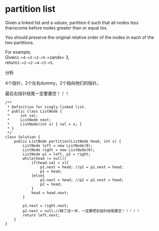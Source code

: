 # partition list

Given a linked list and a valuex, partition it such that all nodes less thanxcome before nodes greater than or equal tox.

You should preserve the original relative order of the nodes in each of the two partitions.

For example,  
Given`1->4->3->2->5->2`andx= 3,  
return`1->2->2->4->3->5`.

分析

4个指针，2个左右dummy，2个指向他们的指针。

最后右指针结尾一定要置空！！！

```text
/**
 * Definition for singly-linked list.
 * public class ListNode {
 *     int val;
 *     ListNode next;
 *     ListNode(int x) { val = x; }
 * }
 */
class Solution {
    public ListNode partition(ListNode head, int x) {
        ListNode left = new ListNode(0);
        ListNode right = new ListNode(0);
        ListNode p1 = left, p2 = right;
        while(head != null){
            if(head.val < x){
                p1.next = head; //p1 = p1.next = head;
                p1 = head;
            }else{
                p2.next = head; //p2 = p2.next = head;
                p2 = head;
            }
            head = head.next;
        }

        p1.next = right.next;
        p2.next = null;//缺了这一步，一定要把右指针结尾置空！！！！！
        return left.next;
    }
}
```

